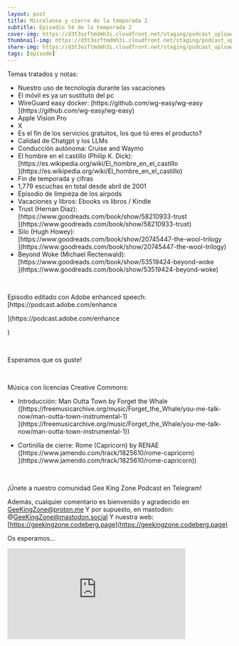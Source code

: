 ```yaml
---
layout: post
title: Miscelanea y cierre de la temporada 2
subtitle: Episodio 54 de la temporada 2
cover-img: https://d3t3ozftmdmh3i.cloudfront.net/staging/podcast_uploaded_episode/14743809/14743809-1692532420535-f916956567ad1.jpg
thumbnail-img: https://d3t3ozftmdmh3i.cloudfront.net/staging/podcast_uploaded_episode/14743809/14743809-1692532420535-f916956567ad1.jpg
share-img: https://d3t3ozftmdmh3i.cloudfront.net/staging/podcast_uploaded_episode/14743809/14743809-1692532420535-f916956567ad1.jpg
tags: [episode]
---
```


<p>Temas tratados y notas:</p>
<ul>
 <li>Nuestro uso de tecnología durante las vacaciones</li>
 <li>El móvil es ya un sustituto del pc</li>
  <li>WireGuard easy docker: [https://github.com/wg-easy/wg-easy</li>](https://github.com/wg-easy/wg-easy</li>)
  <li>Apple Vision Pro</li>
  <li>X</li>
  <li>Es el fin de los servicios gratuitos, los que tú eres el producto?</li>
  <li>Calidad de Chatgpt y los LLMs</li>
  <li>Conducción autónoma: Cruise and Waymo</li>
  <li>El hombre en el castillo (Philip K. Dick): [https://es.wikipedia.org/wiki/El_hombre_en_el_castillo</li>](https://es.wikipedia.org/wiki/El_hombre_en_el_castillo</li>)
  <li>Fin de temporada y cifras</li>
  <li>1,779 escuchas en total desde abril de 2001</li>
  <li>Episodio de limpieza de los airpods </li>
  <li>Vacaciones y libros: Ebooks vs libros / Kindle</li>
  <li>Trust (Hernan Diaz): [https://www.goodreads.com/book/show/58210933-trust</li>](https://www.goodreads.com/book/show/58210933-trust</li>)
  <li>Silo (Hugh Howey): [https://www.goodreads.com/book/show/20745447-the-wool-trilogy</li>](https://www.goodreads.com/book/show/20745447-the-wool-trilogy</li>)
  <li>Beyond Woke (Michael Rectenwald): [https://www.goodreads.com/book/show/53519424-beyond-woke</li>](https://www.goodreads.com/book/show/53519424-beyond-woke</li>)
</ul>
<p><br /></p>
<p>Episodio editado con Adobe enhanced speech:  [https://podcast.adobe.com/enhance</p>](https://podcast.adobe.com/enhance</p>)
<p><br /></p>
<p>Esperamos que os guste!</p>
<p><br /></p>
<p>Música con licencias Creative Commons:</p>
<ul>
  <li>Introducción: Man Outta Town by Forget the Whale ([https://freemusicarchive.org/music/Forget_the_Whale/you-me-talk-now/man-outta-town-instrumental-1)</li>](https://freemusicarchive.org/music/Forget_the_Whale/you-me-talk-now/man-outta-town-instrumental-1)</li>)
</ul>
<ul>
  <li>Cortinilla de cierre: Rome (Capricorn) by RENAE ([https://www.jamendo.com/track/1825610/rome-capricorn)</li>](https://www.jamendo.com/track/1825610/rome-capricorn)</li>)
</ul>
<p><br /></p>
<p>¡Únete a nuestro comunidad Gee King Zone Podcast en Telegram!

Además, cualquier comentario es bienvenido y agradecido en GeeKingZone@proton.me
Y por supuesto, en mastodon: @GeeKingZone@mastodon.social
Y nuestra web: [https://geekingzone.codeberg.page](https://geekingzone.codeberg.page)

Os esperamos...</p>
<iframe src='https://podcasters.spotify.com/pod/show/geekingzone/embed/episodes/Miscelanea-y-cierre-de-la-temporada-2-e28a911' height='204px' width='400px' frameborder='0' scrolling='no'></iframe>
